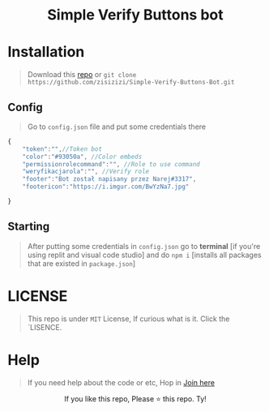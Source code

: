 <h1 align="center">Simple Verify Buttons bot</h1>

# Installation
>
> Download this [repo](https://github.com/zisizizi/Simple-Verify-Buttons-Bot) or `git clone https://github.com/zisizizi/Simple-Verify-Buttons-Bot.git`

## Config
>
> Go to `config.json` file and put some credentials there
```js
{
    "token":"",//Token bot
    "color":"#93050a", //Color embeds
    "permissionrolecommand":"", //Role to use command
    "weryfikacjarola":"", //Verify role
    "footer":"Bot został napisany przez Narej#3317", 
    "footericon":"https://i.imgur.com/BwYzNa7.jpg"

}
```
## Starting
>
> After putting some credentials in `config.json` go to **terminal** [if you're using replit and visual code studio]
> and do `npm i` [installs all packages that are existed in `package.json`]


# LICENSE
> This repo is under `MIT` License, If curious what is it. Click the `LISENCE.


# Help
> If you need help about the code or etc, Hop in [Join here]([https://discord.gg/GUxKp6HARM])

<footer align=center>
  If you like this repo, Please ⭐ this repo. Ty!
</footer>
